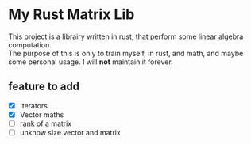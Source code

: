 # My Rust Matrix Lib

This project is a librairy written in rust, that perform some linear algebra computation.  
The purpose of this is only to train myself, in rust, and math, and maybe some personal usage.
I will **not** maintain it forever.  

## feature to add

- [x] Iterators
- [x] Vector maths
- [ ] rank of a matrix
- [ ] unknow size vector and matrix
